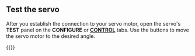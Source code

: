 ## Test the servo

After you establish the connection to your servo motor, open the servo's **TEST** panel on the **CONFIGURE** or [**CONTROL**](/manage/troubleshoot/teleoperate/default-interface/#viam-app) tabs. Use the buttons to move the servo motor to the desired angle.

{{<imgproc src="/components/servo/servo-control-tab.png" alt="The servo component in the test panel" resize="800x" style="width:500px" class="imgzoom">}}
